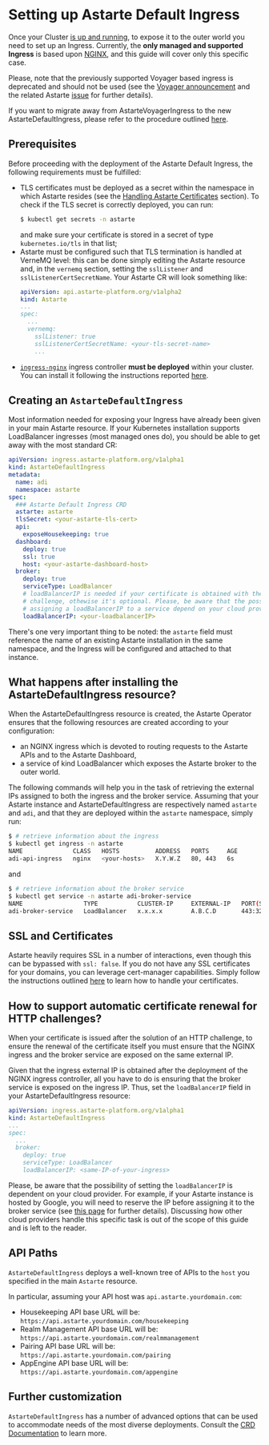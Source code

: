 # Setting up Astarte Default Ingress

Once your Cluster [is up and running](060-setup_cluster.html), to expose it to the outer world you
need to set up an Ingress. Currently, the **only managed and supported Ingress** is based upon
[NGINX](https://nginx.org/en/), and this guide will cover only this specific case.

Please, note that the previously supported Voyager based ingress is deprecated and should not be
used (see the [Voyager announcement](https://blog.byte.builders/post/voyager-v2021.09.15/) and the
related Astarte [issue](https://github.com/astarte-platform/astarte/issues/613) for further
details).

If you want to migrate away from AstarteVoyagerIngress to the new AstarteDefaultIngress, please
refer to the procedure outlined [here](030-upgrade_100_101.html).

## Prerequisites

Before proceeding with the deployment of the Astarte Default Ingress, the following requirements
must be fulfilled:

- TLS certificates must be deployed as a secret within the namespace in which Astarte resides (see
  the [Handling Astarte Certificates](050-handling_certificates.html) section). To check if the TLS
  secret is correctly deployed, you can run:
  ```bash
  $ kubectl get secrets -n astarte
  ```
  and make sure your certificate is stored in a secret of type `kubernetes.io/tls` in that list;
- Astarte must be configured such that TLS termination is handled at VerneMQ level: this can be done
  simply editing the Astarte resource and, in the `vernemq` section, setting the `sslListener` and
  `sslListenerCertSecretName`. Your Astarte CR will look something like:
  ```yaml
  apiVersion: api.astarte-platform.org/v1alpha2
  kind: Astarte
  ...
  spec:
    ...
    vernemq:
      sslListener: true
      sslListenerCertSecretName: <your-tls-secret-name>
      ...
  ```
- [`ingress-nginx`](https://kubernetes.github.io/ingress-nginx/) ingress controller **must be
deployed** within your cluster. You can install it following the instructions reported
[here](020-prerequisites.html#nginx).

## Creating an `AstarteDefaultIngress`

Most information needed for exposing your Ingress have already been given in your main Astarte
resource. If your Kubernetes installation supports LoadBalancer ingresses (most managed ones do),
you should be able to get away with the most standard CR:

```yaml
apiVersion: ingress.astarte-platform.org/v1alpha1
kind: AstarteDefaultIngress
metadata:
  name: adi
  namespace: astarte
spec:
  ### Astarte Default Ingress CRD
  astarte: astarte
  tlsSecret: <your-astarte-tls-cert>
  api:
    exposeHousekeeping: true
  dashboard:
    deploy: true
    ssl: true
    host: <your-astarte-dashboard-host>
  broker:
    deploy: true
    serviceType: LoadBalancer
    # loadBalancerIP is needed if your certificate is obtained with the solution of the HTTP
    # challenge, othewise it's optional. Please, be aware that the possibilities and modes for
    # assigning a loadBalancerIP to a service depend on your cloud provider.
    loadBalancerIP: <your-loadbalancerIP>
```

There's one very important thing to be noted: the `astarte` field must reference the name of an
existing Astarte installation in the same namespace, and the Ingress will be configured and attached
to that instance.

## What happens after installing the AstarteDefaultIngress resource?

When the AstarteDefaultIngress resource is created, the Astarte Operator ensures that the following
resources are created according to your configuration:
- an NGINX ingress which is devoted to routing requests to the Astarte APIs and to the Astarte
  Dashboard,
- a service of kind LoadBalancer which exposes the Astarte broker to the outer world.

The following commands will help you in the task of retrieving the external IPs assigned to both the
ingress and the broker service. Assuming that your Astarte instance and AstarteDefaultIngress are
respectively named `astarte` and `adi`, and that they are deployed within the `astarte` namespace,
simply run:

```bash
$ # retrieve information about the ingress
$ kubectl get ingress -n astarte
NAME              CLASS   HOSTS          ADDRESS   PORTS     AGE
adi-api-ingress   nginx   <your-hosts>   X.Y.W.Z   80, 443   6s
```

and

```bash
$ # retrieve information about the broker service
$ kubectl get service -n astarte adi-broker-service
NAME                 TYPE           CLUSTER-IP     EXTERNAL-IP   PORT(S)         AGE
adi-broker-service   LoadBalancer   x.x.x.x        A.B.C.D       443:32149/TCP   17s
```

## SSL and Certificates

Astarte heavily requires SSL in a number of interactions, even though this can be bypassed with
`ssl: false`. If you do not have any SSL certificates for your domains, you can leverage
cert-manager capabilities. Simply follow the instructions outlined
[here](050-handling_certificates.html) to learn how to handle your certificates.

## How to support automatic certificate renewal for HTTP challenges?

When your certificate is issued after the solution of an HTTP challenge, to ensure the renewal of
the certificate itself you must ensure that the NGINX ingress and the broker service are exposed on
the same external IP.

Given that the ingress external IP is obtained after the deployment of the NGINX ingress controller,
all you have to do is ensuring that the broker service is exposed on the ingress IP. Thus, set the
`loadBalancerIP` field in your AstarteDefaultIngress resource:

```yaml
apiVersion: ingress.astarte-platform.org/v1alpha1
kind: AstarteDefaultIngress
...
spec:
  ...
  broker:
    deploy: true
    serviceType: LoadBalancer
    loadBalancerIP: <same-IP-of-your-ingress>
```

Please, be aware that the possibility of setting the `loadBalancerIP` is dependent on your cloud
provider. For example, if your Astarte instance is hosted by Google, you will need to reserve the IP
before assigning it to the broker service (see [this
page](https://cloud.google.com/compute/docs/ip-addresses/reserve-static-external-ip-address#promote_ephemeral_ip)
for further details). Discussing how other cloud providers handle this specific task is out of the
scope of this guide and is left to the reader.

## API Paths

`AstarteDefaultIngress` deploys a well-known tree of APIs to the `host` you specified in the main
`Astarte` resource.

In particular, assuming your API host was `api.astarte.yourdomain.com`:

* Housekeeping API base URL will be: `https://api.astarte.yourdomain.com/housekeeping`
* Realm Management API base URL will be: `https://api.astarte.yourdomain.com/realmmanagement`
* Pairing API base URL will be: `https://api.astarte.yourdomain.com/pairing`
* AppEngine API base URL will be: `https://api.astarte.yourdomain.com/appengine`

## Further customization

`AstarteDefaultIngress` has a number of advanced options that can be used to accommodate needs of
the most diverse deployments. Consult the [CRD
Documentation](https://github.com/astarte-platform/astarte-kubernetes-operator/blob/v1.0.1/config/crd/bases/ingress.astarte-platform.org_astartedefaultingresses.yaml)
to learn more.
